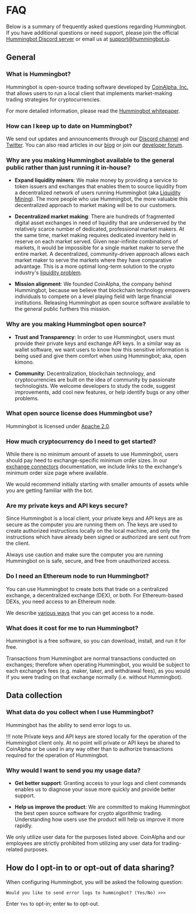 # FAQ

Below is a summary of frequently asked questions regarding Hummingbot.  If you have additional questions or need support, please join the official [Hummingbot Discord server](https://discord.hummingbot.io) or email us at [support@hummingbot.io](mailto:support@hummingbot.io).

## General

### What is Hummingbot?

Hummingbot is open-source trading software developed by [CoinAlpha, Inc.](https://coinalpha.com) that allows users to run a local client that implements market-making trading strategies for cryptocurrencies.

For more detailed information, please read the [Hummingbot whitepaper](https://www.hummingbot.io/whitepaper.pdf).

### How can I keep up to date on Hummingbot?

We send out updates and announcements through our [Discord channel](https://discord.hummingbot.io) and [Twitter](https://twitter.com/hummingbot_io). You can also read articles in our [blog](https://hummingbot.io/blog/) or join our [developer forum](https://forum.hummingbot.io/). 

### Why are you making Hummingbot available to the general public rather than just running it in-house?

- **Expand liquidity miners**: We make money by providing a service to token issuers and exchanges that enables them to source liquidity from a decentralized network of users running Hummingbot (aka [Liquidity Mining](/liquidity-mining)). The more people who use Hummingbot, the more valuable this decentralized approach to market making will be to our customers.

- **Decentralized market making**: There are hundreds of fragmented digital asset exchanges in need of liquidity that are underserved by the relatively scarce number of dedicated, professional market makers. At the same time, market making requires dedicated inventory held in reserve on each market served. Given near-infinite combinations of markets, it would be impossible for a single market maker to serve the entire market. A decentralized, community-driven approach allows each market maker to serve the markets where they have comparative advantage. This is a more optimal long-term solution to the crypto industry's [liquidity problem](https://www.hummingbot.io/blog/2019-01-thin-crust-of-liquidity/).

- **Mission alignment**: We founded CoinAlpha, the company behind Hummingbot, because we believe that blockchain technology empowers individuals to compete on a level playing field with large financial institutions. Releasing Hummingbot as open source software available to the general public furthers this mission.

### Why are you making Hummingbot open source?

- **Trust and Transparency**: In order to use Hummingbot, users must provide their private keys and exchange API keys.  In a similar way as wallet software, we want users to know how this sensitive information is being used and give them comfort when using Hummingbot; aka, open kimono.

- **Community**: Decentralization, blockchain technology, and cryptocurrencies are built on the idea of community by passionate technologists. We welcome developers to study the code, suggest improvements, add cool new features, or help identify bugs or any other problems.

### What open source license does Hummingbot use?

Hummingbot is licensed under [Apache 2.0](https://github.com/CoinAlpha/hummingbot/blob/master/LICENSE).

### How much cryptocurrency do I need to get started?

While there is no minimum amount of assets to use Hummingbot, users should pay heed to exchange-specific minimum order sizes. In our [exchange connectors](/connectors) documentation, we include links to the exchange's minimum order size page where available.

We would recommend initially starting with smaller amounts of assets while you are getting familiar with the bot.

### Are my private keys and API keys secure?

Since Hummingbot is a local client, your private keys and API keys are as secure as the computer you are running them on.  The keys are used to create authorized instructions locally on the local machine, and only the instructions which have already been signed or authorized are sent out from the client.

Always use caution and make sure the computer you are running Hummingbot on is safe, secure, and free from unauthorized access.

### Do I need an Ethereum node to run Hummingbot?

You can use Hummingbot to create bots that trade on a centralized exchange, a decentralized exchange (DEX), or both. For Ethereum-based DEXs, you need access to an Ethereum node.

We describe [various ways](/installation/node/) that you can get access to a node.

### What does it cost for me to run Hummingbot?

Hummingbot is a free software, so you can download, install, and run it for free.

Transactions from Hummingbot are normal transactions conducted on exchanges; therefore when operating Hummingbot, you would be subject to each exchange’s fees (e.g. maker, taker, and withdrawal fees), as you would if you were trading on that exchange normally (i.e. without Hummingbot).

## Data collection

### What data do you collect when I use Hummingbot?

Hummingbot has the ability to send error logs to us.

!!! note
    Private keys and API keys are stored locally for the operation of the Hummingbot client only. At no point will private or API keys be shared to CoinAlpha or be used in any way other than to authorize transactions required for the operation of Hummingbot.

### Why would I want to send you my usage data?

- **Get better support**: Granting access to your logs and client commands enables us to diagnose your issue more quickly and provide better support.

- **Help us improve the product**: We are committed to making Hummingbot the best open source software for crypto algorithmic trading. Understanding how users use the product will help us improve it more rapidly.

We only utilize user data for the purposes listed above. CoinAlpha and our employees are strictly prohibited from utilizing any user data for trading-related purposes.

## How do I opt-in to or opt-out of data sharing?

When configuring Hummingbot, you will be asked the following question:

```
Would you like to send error logs to hummingbot? (Yes/No) >>>
```

Enter `Yes` to opt-in; enter `No` to opt-out.
